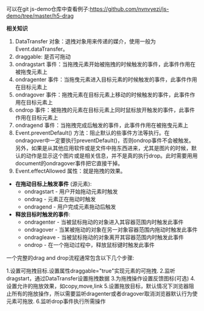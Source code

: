 可以在git js-demo仓库中查看例子:https://github.com/nvnvyezi/js-demo/tree/master/h5-drag

**相关知识**

1. DataTransfer 对象：退拽对象用来传递的媒介，使用一般为Event.dataTransfer。
2. draggable: 是否可拖动
3. ondragstart 事件：当拖拽元素开始被拖拽的时候触发的事件，此事件作用在被拖曳元素上
4. ondragenter 事件：当拖曳元素进入目标元素的时候触发的事件，此事件作用在目标元素上
5. ondragover 事件：拖拽元素在目标元素上移动的时候触发的事件，此事件作用在目标元素上
6. ondrop 事件：被拖拽的元素在目标元素上同时鼠标放开触发的事件，此事件作用在目标元素上
7. ondragend 事件：当拖拽完成后触发的事件，此事件作用在被拖曳元素上
8. Event.preventDefault() 方法：阻止默认的些事件方法等执行。在ondragover中一定要执行preventDefault()，否则ondrop事件不会被触发。另外，如果是从其他应用软件或是文件中拖东西进来，尤其是图片的时候，默认的动作是显示这个图片或是相关信息，并不是真的执行drop。此时需要用用document的ondragover事件把它直接干掉。
9. Event.effectAllowed 属性：就是拖拽的效果。



- **在拖动目标上触发事件** (源元素):
  - ondragstart - 用户开始拖动元素时触发
  - ondrag - 元素正在拖动时触发
  - ondragend - 用户完成元素拖动后触发
- **释放目标时触发的事件**:
  - ondragenter - 当被鼠标拖动的对象进入其容器范围内时触发此事件
  - ondragover - 当某被拖动的对象在另一对象容器范围内拖动时触发此事件
  - ondragleave - 当被鼠标拖动的对象离开其容器范围内时触发此事件
  - ondrop - 在一个拖动过程中，释放鼠标键时触发此事件

一个完整的drag and drop流程通常包含以下几个步骤:

1.设置可拖拽目标.设置属性draggable="true"实现元素的可拖拽.
2.监听dragstart，通过DataTransfer设置拖拽数据
3.为拖拽操作设置反馈图标(可选)
4.设置允许的拖放效果，如copy,move,link
5.设置拖放目标，默认情况下浏览器阻止所有的拖放操作，所以需要监听dragenter或者dragover取消浏览器默认行为使元素可拖放.
6.监听drop事件执行所需操作